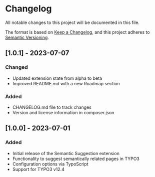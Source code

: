 # Changelog
All notable changes to this project will be documented in this file.

The format is based on [Keep a Changelog](https://keepachangelog.com/en/1.0.0/),
and this project adheres to [Semantic Versioning](https://semver.org/spec/v2.0.0.html).

## [1.0.1] - 2023-07-07
### Changed
- Updated extension state from alpha to beta
- Improved README.md with a new Roadmap section

### Added
- CHANGELOG.md file to track changes
- Version and license information in composer.json

## [1.0.0] - 2023-07-01
### Added
- Initial release of the Semantic Suggestion extension
- Functionality to suggest semantically related pages in TYPO3
- Configuration options via TypoScript
- Support for TYPO3 v12.4